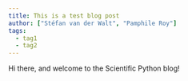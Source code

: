 ```yaml
---
title: This is a test blog post
author: ["Stéfan van der Walt", "Pamphile Roy"]
tags:
  - tag1
  - tag2
---
```


Hi there, and welcome to the Scientific Python blog!
